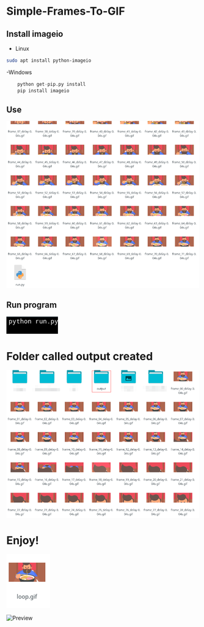 # Simple-Frames-To-GIF

## Install imageio

- Linux

~~~bash
sudo apt install python-imageio
~~~

-Windows

~~~python
	python get-pip.py install
	pip install imageio
~~~

## Use

![Preview](1.png)

## Run program

![Preview](2.png)

# Folder called output created

![Preview](3.png)

# Enjoy!

![Preview](4.png)

![Preview](loop.gif)
